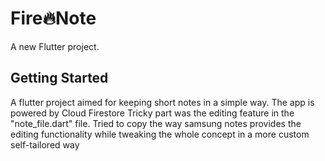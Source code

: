 # Fire🔥Note

A new Flutter project.

## Getting Started

A flutter project aimed for keeping short notes in a simple way.
The app is powered by Cloud Firestore
Tricky part was the editing feature in the "note_file.dart" file. Tried to copy the way samsung notes provides the editing functionality while tweaking the whole concept in a more custom self-tailored way 
